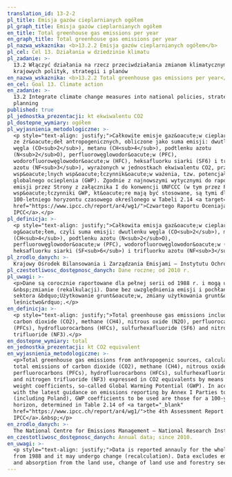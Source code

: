 ```yaml
---
translation_id: 13-2-2
pl_title: Emisja gazów cieplarnianych ogółem
pl_graph_title: Emisja gazów cieplarnianych ogółem
en_title: Total greenhouse gas emissions per year
en_graph_title: Total greenhouse gas emissions per year
pl_nazwa_wskaznika: <b>13.2.2 Emisja gazów cieplarnianych ogółem</b>
pl_cel: Cel 13. Działania w dziedzinie klimatu
pl_zadanie: >-
  13.2 Włączyć działania na rzecz przeciwdziałania zmianom klimatycznym do
  krajowych polityk, strategii i planów
en_nazwa_wskaznika: <b>13.2.2 Total greenhouse gas emissions per year</b>
en_cel: Goal 13. Climate action
en_zadanie: >-
  13.2 Integrate climate change measures into national policies, strategies and
  planning
published: true
pl_jednostka_prezentacji: kt ekwiwalentu CO2
pl_dostepne_wymiary: ogółem
pl_wyjasnienia_metodologiczne: >-
  <p style="text-align: justify;">Całkowite emisje gaz&oacute;w cieplarnianych
  ze źr&oacute;deł antropogenicznych, obliczone jako suma emisji: dwutlenku
  węgla (CO<sub>2</sub>), metanu (CH<sub>4</sub>), podtlenku azotu
  (N<sub>2</sub>O), perfluorowęglowodor&oacute;w (PFC),
  wodorofluorowęglowodor&oacute;w (HFC), heksafluorku siarki (SF6) i trifluorku
  azotu (NF<sub>3</sub>), wyrażonych w jednostkach ekwiwalentu CO2, przy użyciu
  wsp&oacute;lnych wsp&oacute;łczynnik&oacute;w ważenia, tzw. potencjału
  globalnego ocieplenia (GWP). Zgodnie z najnowszymi wytycznymi do raportowania
  emisji przez Strony z załącznika I do konwencji UNFCCC (w tym przez Polskę),
  wsp&oacute;łczynniki GWP, kt&oacute;re mają być stosowane, są tymi dla
  100-letniego horyzontu czasowego określonego w Tabeli 2.14 <a target="_blank"
  href="https://www.ipcc.ch/report/ar4/wg1/">Czwartego Raportu Oceniającego
  IPCC</a>.</p>
pl_definicja: >-
  <p style="text-align: justify;">Całkowita emisja gaz&oacute;w cieplarnianych
  og&oacute;łem, czyli suma emisji: dwutlenku węgla (CO<sub>2</sub>), metanu
  (CH<sub>4</sub>), podtlenku azotu (N<sub>2</sub>O),
  perfluorowęglowodor&oacute;w (PFC), wodorofluorowęglowodor&oacute;w (HFC),
  heksafluorku siarki (SF<sub>6</sub>) i trifluorku azotu (NF<sub>3</sub>).</p>
pl_zrodlo_danych: >-
  Krajowy Ośrodek Bilansowania i Zarządzania Emisjami – Instytutu Ochrony Środowiska – PIB
pl_czestotliwosc_dostępnosc_danych: Dane roczne; od 2010 r.
pl_uwagi: >-
  <p>Dane są corocznie raportowane dla pełnej serii od 1988 r. i mogą ulegać
  &nbsp;zmianie (rekalkulacji). Dane bez uwzględnienia emisji i pochłaniania z
  sektora &bdquo;Użytkowanie grunt&oacute;w, zmiany użytkowania grunt&oacute;w i
  leśnictwo&rdquo;.</p>
en_definicja: >-
  <p style="text-align: justify;">Total greenhouse gas emissions including
  carbon dioxide (CO2), methane (CH4), nitrous oxide (N2O), perfluorocarbons
  (PFCs), hydrofluorocarbons (HFCs), sulfurhexafluoride (SF6) and nitrogen
  trifluoride (NF3).</p>
en_dostepne_wymiary: total
en_jednostka_prezentacji: kt CO2 equivalent
en_wyjasnienia_metodologiczne: >-
  <p>Total greenhouse gas emissions from anthropogenic sources, calculated as
  total emissions of carbon dioxide (CO2), methane (CH4), nitrous oxide (N2O),
  perfluorocarbons (PFCs), hydrofluorocarbons (HFCs), sulfurhexafluoride (SF6)
  and nitrogen trifluoride (NF3) expressed in CO2 equivalents by means of common
  weight coefficients, so-called Global Warming Potential (GWP). In accordance
  with the latest guidance on emissions reporting by Annex I Parties to UNFCCC
  (including Poland), GWP coefficients to be used are those for a 100-year time
  horizon, determined in Table 2.14 of <a target="_blank"
  href="https://www.ipcc.ch/report/ar4/wg1/">the 4th Assessment Report &ndash;
  IPCC</a>.&nbsp;</p>
en_zrodlo_danych: >-
  The National Centre for Emissions Management – National Research Institute
en_czestotliwosc_dostępnosc_danych: Annual data; since 2010.
en_uwagi: >-
  <p style="text-align: justify;">Data is reported annauly for the whole series
  from 1988 and it may undergo change (recalculation). Data excludes emission
  and absorption from the land use, change of land use and forestry sector.</p>
---
```

